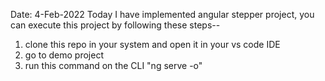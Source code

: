 Date: 4-Feb-2022
Today I have implemented angular stepper project, you can execute this project by following these steps--
1. clone this repo in your system and open it in your vs code IDE
2. go to demo project
3. run this command on the CLI "ng serve -o"
